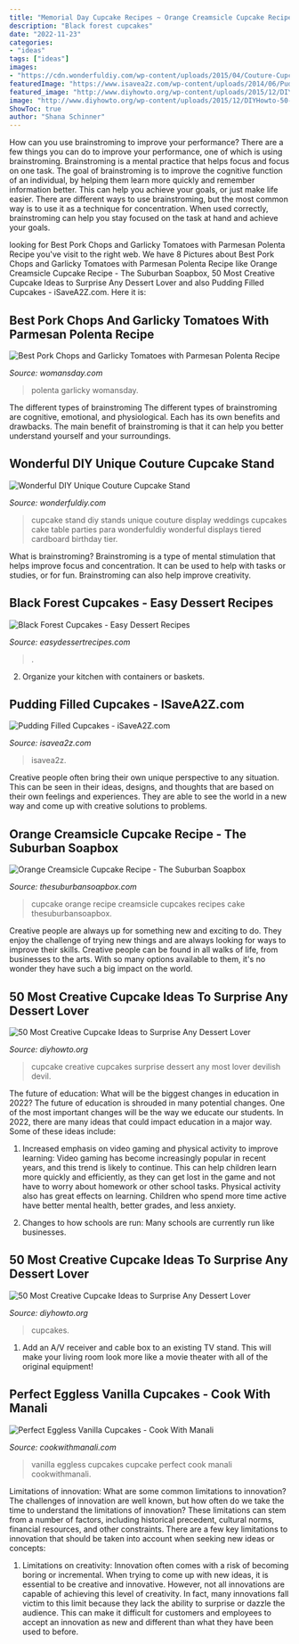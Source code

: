 ```yaml
---
title: "Memorial Day Cupcake Recipes ~ Orange Creamsicle Cupcake Recipe"
description: "Black forest cupcakes"
date: "2022-11-23"
categories:
- "ideas"
tags: ["ideas"]
images:
- "https://cdn.wonderfuldiy.com/wp-content/uploads/2015/04/Couture-Cupcake-Stand-4.jpg"
featuredImage: "https://www.isavea2z.com/wp-content/uploads/2014/06/Pudding_Filled_Cupcakes.jpg"
featured_image: "http://www.diyhowto.org/wp-content/uploads/2015/12/DIYHowto-50-Most-Creative-Cupcake-Ideas-to-Surprise-Any-Dessert-Lover50-600x740.jpg"
image: "http://www.diyhowto.org/wp-content/uploads/2015/12/DIYHowto-50-Most-Creative-Cupcake-Ideas-to-Surprise-Any-Dessert-Lover50-600x740.jpg"
ShowToc: true
author: "Shana Schinner"
---
```



How can you use brainstroming to improve your performance?
There are a few things you can do to improve your performance, one of which is using brainstroming. Brainstroming is a mental practice that helps focus and focus on one task. The goal of brainstroming is to improve the cognitive function of an individual, by helping them learn more quickly and remember information better. This can help you achieve your goals, or just make life easier. There are different ways to use brainstroming, but the most common way is to use it as a technique for concentration. When used correctly, brainstroming can help you stay focused on the task at hand and achieve your goals.

	

		
looking for Best Pork Chops and Garlicky Tomatoes with Parmesan Polenta Recipe you've visit to the right web. We have 8 Pictures about Best Pork Chops and Garlicky Tomatoes with Parmesan Polenta Recipe like Orange Creamsicle Cupcake Recipe - The Suburban Soapbox, 50 Most Creative Cupcake Ideas to Surprise Any Dessert Lover and also Pudding Filled Cupcakes - iSaveA2Z.com. Here it is:
		
    
## Best Pork Chops And Garlicky Tomatoes With Parmesan Polenta Recipe

<img loading=lazy src="https://media.hearstapps.com/wdy.h-cdn.co/assets/17/06/1486761370-recipe-pork-chops-0317.jpg?crop=1350" onerror="this.onerror=null;this.src='https://tse2.mm.bing.net/th?id=OIP.eI9H5TXwlLJqoV3A9QA3tgHaLH&amp;pid=15.1';" alt="Best Pork Chops and Garlicky Tomatoes with Parmesan Polenta Recipe">

_Source: womansday.com_

>polenta garlicky womansday. 

	

The different types of brainstroming
The different types of brainstroming are cognitive, emotional, and physiological. Each has its own benefits and drawbacks. The main benefit of brainstroming is that it can help you better understand yourself and your surroundings.

    
## Wonderful DIY Unique Couture Cupcake Stand

<img loading=lazy src="https://cdn.wonderfuldiy.com/wp-content/uploads/2015/04/Couture-Cupcake-Stand-4.jpg" onerror="this.onerror=null;this.src='https://tse4.mm.bing.net/th?id=OIP.14_7XjRssVlEpz1C2409YAHaMx&amp;pid=15.1';" alt="Wonderful DIY Unique Couture Cupcake Stand">

_Source: wonderfuldiy.com_

>cupcake stand diy stands unique couture display weddings cupcakes cake table parties para wonderfuldiy wonderful displays tiered cardboard birthday tier. 

	

What is brainstroming?
Brainstroming is a type of mental stimulation that helps improve focus and concentration. It can be used to help with tasks or studies, or for fun. Brainstroming can also help improve creativity.

    
## Black Forest Cupcakes - Easy Dessert Recipes

<img loading=lazy src="https://easydessertrecipes.com/wp-content/uploads/2021/01/black-forest-cupcakes-recipe-2-1024x1536.jpg" onerror="this.onerror=null;this.src='https://tse3.mm.bing.net/th?id=OIP.9jLOiGaw_UtgH10tSCVlewHaLH&amp;pid=15.1';" alt="Black Forest Cupcakes - Easy Dessert Recipes">

_Source: easydessertrecipes.com_

>. 

	

2. Organize your kitchen with containers or baskets.

    
## Pudding Filled Cupcakes - ISaveA2Z.com

<img loading=lazy src="https://www.isavea2z.com/wp-content/uploads/2014/06/Pudding_Filled_Cupcakes.jpg" onerror="this.onerror=null;this.src='https://tse4.mm.bing.net/th?id=OIP.pycS_hA-h6S6kbBtipVrNAHaK0&amp;pid=15.1';" alt="Pudding Filled Cupcakes - iSaveA2Z.com">

_Source: isavea2z.com_

>isavea2z. 

	

Creative people often bring their own unique perspective to any situation. This can be seen in their ideas, designs, and thoughts that are based on their own feelings and experiences. They are able to see the world in a new way and come up with creative solutions to problems.

    
## Orange Creamsicle Cupcake Recipe - The Suburban Soapbox

<img loading=lazy src="https://thesuburbansoapbox.com/wp-content/uploads/2017/12/Orange-Creamsicle-Cupcakes-6.jpg" onerror="this.onerror=null;this.src='https://tse3.mm.bing.net/th?id=OIP.Q-rxoSToLE4aWsp0dY3mPgHaLH&amp;pid=15.1';" alt="Orange Creamsicle Cupcake Recipe - The Suburban Soapbox">

_Source: thesuburbansoapbox.com_

>cupcake orange recipe creamsicle cupcakes recipes cake thesuburbansoapbox. 

	

Creative people are always up for something new and exciting to do. They enjoy the challenge of trying new things and are always looking for ways to improve their skills. Creative people can be found in all walks of life, from businesses to the arts. With so many options available to them, it's no wonder they have such a big impact on the world.

    
## 50 Most Creative Cupcake Ideas To Surprise Any Dessert Lover

<img loading=lazy src="http://www.diyhowto.org/wp-content/uploads/2015/12/DIYHowto-50-Most-Creative-Cupcake-Ideas-to-Surprise-Any-Dessert-Lover50-600x740.jpg" onerror="this.onerror=null;this.src='https://tse3.mm.bing.net/th?id=OIP.TsgtorDIye3QhQ-kFzFNPgHaJI&amp;pid=15.1';" alt="50 Most Creative Cupcake Ideas to Surprise Any Dessert Lover">

_Source: diyhowto.org_

>cupcake creative cupcakes surprise dessert any most lover devilish devil. 

	

The future of education: What will be the biggest changes in education in 2022?
The future of education is shrouded in many potential changes. One of the most important changes will be the way we educate our students. In 2022, there are many ideas that could impact education in a major way. Some of these ideas include: 
1) Increased emphasis on video gaming and physical activity to improve learning: Video gaming has become increasingly popular in recent years, and this trend is likely to continue. This can help children learn more quickly and efficiently, as they can get lost in the game and not have to worry about homework or other school tasks. Physical activity also has great effects on learning. Children who spend more time active have better mental health, better grades, and less anxiety. 

2) Changes to how schools are run: Many schools are currently run like businesses.

    
## 50 Most Creative Cupcake Ideas To Surprise Any Dessert Lover

<img loading=lazy src="https://www.diyhowto.org/wp-content/uploads/2015/12/DIYHowto-50-Most-Creative-Cupcake-Ideas-to-Surprise-Any-Dessert-Lover08-600x824.jpg" onerror="this.onerror=null;this.src='https://tse1.mm.bing.net/th?id=OIP.gLvqwFr3o88BR98lDHOL9AHaKK&amp;pid=15.1';" alt="50 Most Creative Cupcake Ideas to Surprise Any Dessert Lover">

_Source: diyhowto.org_

>cupcakes. 

	

1. Add an A/V receiver and cable box to an existing TV stand. This will make your living room look more like a movie theater with all of the original equipment!

    
## Perfect Eggless Vanilla Cupcakes - Cook With Manali

<img loading=lazy src="http://www.cookwithmanali.com/wp-content/uploads/2017/01/Eggless-Vanilla-Cupcakes.jpg" onerror="this.onerror=null;this.src='https://tse2.mm.bing.net/th?id=OIP.mx9-rZBspqj66-Jemm_bWQHaLO&amp;pid=15.1';" alt="Perfect Eggless Vanilla Cupcakes - Cook With Manali">

_Source: cookwithmanali.com_

>vanilla eggless cupcakes cupcake perfect cook manali cookwithmanali. 

	

Limitations of innovation: What are some common limitations to innovation?
The challenges of innovation are well known, but how often do we take the time to understand the limitations of innovation? These limitations can stem from a number of factors, including historical precedent, cultural norms, financial resources, and other constraints.
There are a few key limitations to innovation that should be taken into account when seeking new ideas or concepts:

1. Limitations on creativity: Innovation often comes with a risk of becoming boring or incremental. When trying to come up with new ideas, it is essential to be creative and innovative. However, not all innovations are capable of achieving this level of creativity. In fact, many innovations fall victim to this limit because they lack the ability to surprise or dazzle the audience. This can make it difficult for customers and employees to accept an innovation as new and different than what they have been used to before.


